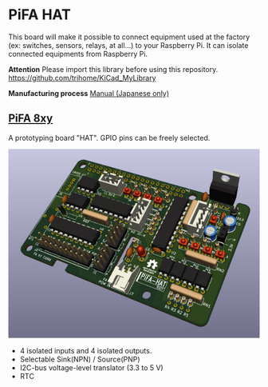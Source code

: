 # PiFA HAT

This board will make it possible to connect equipment used at the factory  (ex: switches, sensors, relays, at all...) to your Raspberry Pi.
It can isolate connected equipments from Raspberry Pi.


**Attention**
Please import this library before using this repository.
https://github.com/trihome/KiCad_MyLibrary


**Manufacturing process**
[Manual (Japanese only)](./doc/README_pcb.jp.md)

## [PiFA 8xy](./PiFA_8xy/)

A prototyping board "HAT".
GPIO pins can be freely selected.

![pifa8xy00](./PiFA_8xy/img/PiFA_8xy_00.jpg "3D")

- 4 isolated inputs and 4 isolated outputs.
- Selectable Sink(NPN) / Source(PNP)
- I2C-bus voltage-level translator (3.3 to 5 V)
- RTC


